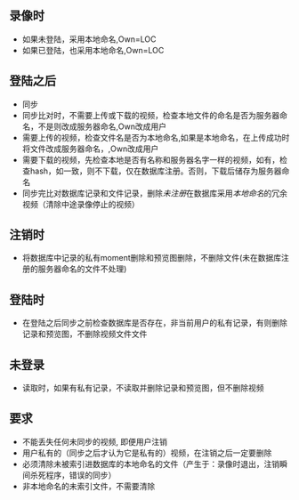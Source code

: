 ## 录像时

- 如果未登陆，采用本地命名,Own=LOC
- 如果已登陆，也采用本地命名,Own=LOC

## 登陆之后

- 同步
- 同步比对时，不需要上传或下载的视频，检查本地文件的命名是否为服务器命名，不是则改成服务器命名,Own改成用户
- 需要上传的视频，检查文件名是否为本地命名,如果是本地命名，在上传成功时将文件改成服务器命名，,Own改成用户
- 需要下载的视频，先检查本地是否有名称和服务器名字一样的视频，如有，检查hash，如一致，则不下载，仅在数据库注册。否则，下载后储存为服务器命名
- 同步完比对数据库记录和文件记录，删除*未注册*在数据库采用*本地命名*的冗余视频（清除中途录像停止的视频）

## 注销时

- 将数据库中记录的私有moment删除和预览图删除，不删除文件(未在数据库注册的服务器命名的文件不处理)

## 登陆时

- 在登陆之后同步之前检查数据库是否存在，非当前用户的私有记录，有则删除记录和预览图，不删除视频文件文件

## 未登录

- 读取时，如果有私有记录，不读取并删除记录和预览图，但不删除视频

## 要求

- 不能丢失任何未同步的视频, 即便用户注销
- 用户私有的（同步之后才认为它是私有的）视频，在注销之后一定要删除
- 必须清除未被索引进数据库的本地命名的文件（产生于：录像时退出，注销瞬间杀死程序，错误的同步）
- 非本地命名的未索引文件，不需要清除